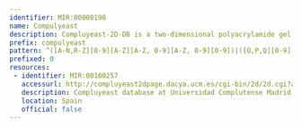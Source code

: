 ```yaml
---
identifier: MIR:00000198
name: Compulyeast
description: Compluyeast-2D-DB is a two-dimensional polyacrylamide gel electrophoresis federated database. This collection references a subset of Uniprot, and contains general information about the protein record.
prefix: compulyeast
pattern: ^([A-N,R-Z][0-9][A-Z][A-Z, 0-9][A-Z, 0-9][0-9])|([O,P,Q][0-9][A-Z, 0-9][A-Z, 0-9][A-Z, 0-9][0-9])$
prefixed: 0
resources:
 - identifier: MIR:00100257
   accessurl: http://compluyeast2dpage.dacya.ucm.es/cgi-bin/2d/2d.cgi?ac=
   description: Compluyeast database at Universidad Complutense Madrid
   location: Spain
   official: false
---
```

